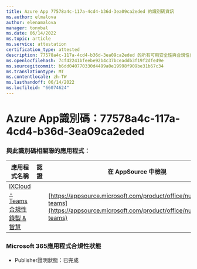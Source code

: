```yaml
---
title: Azure App 77578a4c-117a-4cd4-b36d-3ea09ca2eded 的識別碼資訊
ms.author: elmalova
author: elenamalova
manager: tonybal
ms.date: 06/14/2022
ms.topic: article
ms.service: attestation
certification_type: attested
description: 77578a4c-117a-4cd4-b36d-3ea09ca2eded 的所有可用安全性與合規性資訊。
ms.openlocfilehash: 7cf42241bfeebe92b4c37bceaddb3f19f2dfe49e
ms.sourcegitcommit: b6dd040770330d4499a0e19998f909be31b67c34
ms.translationtype: MT
ms.contentlocale: zh-TW
ms.lasthandoff: 06/14/2022
ms.locfileid: "66074624"
---
```

# <a name="azure-app-id-77578a4c-117a-4cd4-b36d-3ea09ca2eded"></a>Azure App識別碼：77578a4c-117a-4cd4-b36d-3ea09ca2eded


### <a name="apps-associated-with-this-id"></a>與此識別碼相關聯的應用程式：
| **應用程式名稱** | **認證** | **在 AppSource 中檢視** |
|--------------|---------------|-----------------------|
| [IXCloud - Teams合規性錄製 &amp; 智慧](../forward/numonix.nmx-teams.md) |  | [https://appsource.microsoft.com/product/office/numonix.nmx-teams](https://appsource.microsoft.com/product/office/numonix.nmx-teams) |

### <a name="microsoft-365-app-compliance-status"></a>Microsoft 365應用程式合規性狀態
- Publisher證明狀態：已完成
